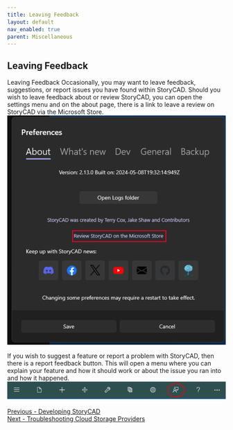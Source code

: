 ```yaml
---
title: Leaving Feedback
layout: default
nav_enabled: true
parent: Miscellaneous
---
```

## Leaving Feedback ##
Leaving Feedback
Occasionally, you may want to leave feedback, suggestions, or report issues you have found within StoryCAD. Should you wish to leave feedback about or review StoryCAD, you can open the settings menu and on the about page, there is a link to leave a review on StoryCAD via the Microsoft Store.
![](LeaveAReview.png)

If you wish to suggest a feature or report a problem with StoryCAD, then there is a report feedback button. This will open a menu where you can explain your feature and how it should work or about the issue you ran into and how it happened.
![](ShellBar.png)
 <br/>
 <br/>
[Previous - Developing StoryCAD](Developing_StoryCAD.md) <br/>
[Next - Troubleshooting Cloud Storage Providers](Troubleshooting_Cloud_Storage_Providers.md) <br/>
